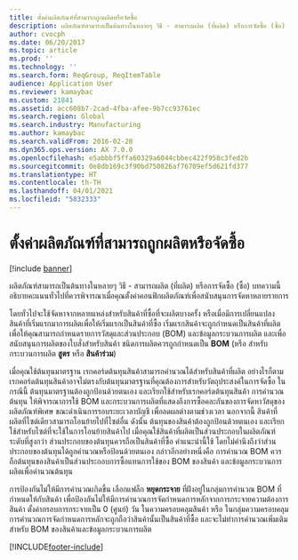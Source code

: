```yaml
---
title: ตั้งค่าผลิตภัณฑ์ที่สามารถถูกผลิตหรือจัดซื้อ
description: ผลิตภัณฑ์สามารถเป็นต้นทางในหลายๆ วิธี - สามารถผลิต (ที่ผลิต) หรือการจัดซื้อ (ซื้อ) บทความนี้อธิบายคะแนนทั่วไปที่ควรพิจารณาเมื่อคุณตั้งค่าคอนฟิกผลิตภัณฑ์เพื่อสนับสนุนการจัดหาหลายรายการ
author: cvocph
ms.date: 06/20/2017
ms.topic: article
ms.prod: ''
ms.technology: ''
ms.search.form: ReqGroup, ReqItemTable
audience: Application User
ms.reviewer: kamaybac
ms.custom: 21841
ms.assetid: acc608b7-2cad-4fba-afee-9b7cc93761ec
ms.search.region: Global
ms.search.industry: Manufacturing
ms.author: kamaybac
ms.search.validFrom: 2016-02-28
ms.dyn365.ops.version: AX 7.0.0
ms.openlocfilehash: e5abbbf5ffa60329a6044cbbec422f958c3fed2b
ms.sourcegitcommit: 0e8db169c3f90bd750826af76709ef5d621fd377
ms.translationtype: HT
ms.contentlocale: th-TH
ms.lasthandoff: 04/01/2021
ms.locfileid: "5832333"
---
```

# <a name="set-up-products-that-can-be-produced-or-procured"></a>ตั้งค่าผลิตภัณฑ์ที่สามารถถูกผลิตหรือจัดซื้อ

[!include [banner](../includes/banner.md)]

ผลิตภัณฑ์สามารถเป็นต้นทางในหลายๆ วิธี - สามารถผลิต (ที่ผลิต) หรือการจัดซื้อ (ซื้อ) บทความนี้อธิบายคะแนนทั่วไปที่ควรพิจารณาเมื่อคุณตั้งค่าคอนฟิกผลิตภัณฑ์เพื่อสนับสนุนการจัดหาหลายรายการ 

โดยทั่วไปจะใช้จัดหาจากหลายแหล่งสำหรับสินค้าที่ซื้อที่จะผลิตบางครั้ง หรือเมื่อมีการเปลี่ยนแปลงสินค้าที่เริ่มแรกมาการผลิตเพื่อให้เริ่มแรกเป็นสินค้าที่ซื้อ เริ่มแรกสินค้าจะถูกกำหนดเป็นสินค้าที่ผลิต เพื่อให้คุณสามารถกำหนดรายการวัสดุและส่วนประกอบ (BOM) และข้อมูลกระบวนการผลิต และเพื่อสนับสนุนการผลิตของใบสั่งสำหรับสินค้า ชนิดการผลิตควรถูกกำหนดเป็น **BOM** (หรือ สำหรับกระบวนการผลิต **สูตร** หรือ **สินค้าร่วม**)

เมื่อคุณใช้ต้นทุนมาตรฐาน เรกคอร์ดต้นทุนสินค้าสามารถคำนวณได้สำหรับสินค้าที่ผลิต อย่างไรก็ตาม เรกคอร์ดต้นทุนสินค้าอาจไม่ตรงกับต้นทุนมาตรฐานที่คุณต้องการสำหรับวัตถุประสงค์ในการจัดซื้อ ในกรณีนี้ ต้นทุนมาตรฐานต้องถูกป้อนด้วยตนเอง และเรียกใช้สำหรับเรกคอร์ดต้นทุนสินค้า การคำนวณต้นทุน ให้พิจารณาการใช้ BOM และกระบวนการผลิตที่แสดงถึงการซื้อคละกันของการจัดหาวัสดุของผลิตภัณฑ์พิเศษ ขณะดำเนินการรอบระยะเวลาบัญชี เพื่อลดผลต่างตามช่วงเวลา นอกจากนี้ สินค้าที่ผลิตที่ไซต์เดียวสามารถโอนย้ายไปที่ไซต์อื่น ดังนั้น ต้นทุนของสินค้าต้องถูกป้อนด้วยตนเอง และเรียกใช้สำหรับไซต์ที่จะใช้ในการโอนย้ายสินค้าไป เมื่อคุณใช้สินค้าที่ผลิตเป็นส่วนประกอบในผลิตภัณฑ์ระดับที่สูงกว่า ส่วนประกอบของต้นทุนควรถือเป็นสินค้าที่ซื้อ คำแนะนำนี้ใช้ โดยไม่คำนึงถึงว่าส่วนประกอบของต้นทุนได้ถูกคำนวณหรือป้อนด้วยตนเอง กล่าวอีกอย่างหนึ่งคือ การคำนวณ BOM ควรถือต้นทุนของสินค้าเป็นส่วนประกอบการซื้อแทนการใช้ของ BOM ของสินค้า และข้อมูลกระบวนการผลิตเพื่อคำนวณต้นทุน 

การป้องกันไม่ให้มีการคำนวณเกิดขึ้น เลือกแฟล็ก **หยุดกระจาย** ที่ฝังอยู่ในกลุ่มการคำนวณ BOM ที่กำหนดให้กับสินค้า เพื่อป้องกันไม่ให้มีการคำนวณการจัดกำหนดการหลักจากการกระจายความต้องการสินค้า ตั้งค่ากรอบการกระจายเป็น 0 (ศูนย์) วัน ในความครอบคลุมสินค้า หรือ ในกลุ่มความครอบคลุม การคำนวณการจัดกำหนดการหลักจะถูกถือว่าสินค้านั้นเป็นสินค้าที่ซื้อ และจะไม่ทำการคำนวณเพิ่มเติมสำหรับ BOM ของสินค้าและข้อมูลกระบวนการผลิต







[!INCLUDE[footer-include](../../includes/footer-banner.md)]